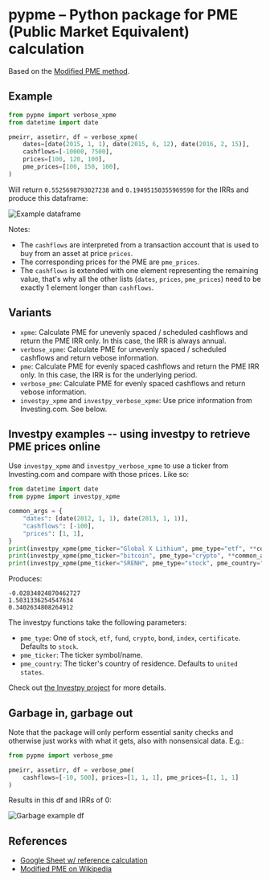# pypme – Python package for PME (Public Market Equivalent) calculation

Based on the [Modified PME
method](https://en.wikipedia.org/wiki/Public_Market_Equivalent#Modified_PME).

## Example

```python
from pypme import verbose_xpme
from datetime import date

pmeirr, assetirr, df = verbose_xpme(
    dates=[date(2015, 1, 1), date(2015, 6, 12), date(2016, 2, 15)],
    cashflows=[-10000, 7500],
    prices=[100, 120, 100],
    pme_prices=[100, 150, 100],
)
```

Will return `0.5525698793027238` and  `0.19495150355969598` for the IRRs and produce this
dataframe:

![Example dataframe](https://raw.githubusercontent.com/ymyke/pypme/main/images/example_df.png)

Notes:
- The `cashflows` are interpreted from a transaction account that is used to buy from an
  asset at price `prices`.
- The corresponding prices for the PME are `pme_prices`.
- The `cashflows` is extended with one element representing the remaining value, that's
  why all the other lists (`dates`, `prices`, `pme_prices`) need to be exactly 1 element
  longer than `cashflows`.

## Variants

- `xpme`: Calculate PME for unevenly spaced / scheduled cashflows and return the PME IRR
  only. In this case, the IRR is always annual.
- `verbose_xpme`: Calculate PME for unevenly spaced / scheduled cashflows and return
  vebose information.
- `pme`: Calculate PME for evenly spaced cashflows and return the PME IRR only. In this
  case, the IRR is for the underlying period.
- `verbose_pme`: Calculate PME for evenly spaced cashflows and return vebose
  information.
- `investpy_xpme` and `investpy_verbose_xpme`: Use price information from Investing.com.
  See below.

## Investpy examples -- using investpy to retrieve PME prices online

Use `investpy_xpme` and `investpy_verbose_xpme` to use a ticker from Investing.com and
compare with those prices. Like so:

```python
from datetime import date
from pypme import investpy_xpme

common_args = {
    "dates": [date(2012, 1, 1), date(2013, 1, 1)],
    "cashflows": [-100],
    "prices": [1, 1],
}
print(investpy_xpme(pme_ticker="Global X Lithium", pme_type="etf", **common_args))
print(investpy_xpme(pme_ticker="bitcoin", pme_type="crypto", **common_args))
print(investpy_xpme(pme_ticker="SRENH", pme_type="stock", pme_country="switzerland", **common_args))
```

Produces:

```
-0.02834024870462727
1.5031336254547634
0.3402634808264912
```

The investpy functions take the following parameters:
- `pme_type`: One of `stock`, `etf`, `fund`, `crypto`, `bond`, `index`, `certificate`.
  Defaults to `stock`.
- `pme_ticker`: The ticker symbol/name.
- `pme_country`: The ticker's country of residence. Defaults to `united states`.

Check out [the Investpy project](https://github.com/alvarobartt/investpy) for more
details.


## Garbage in, garbage out

Note that the package will only perform essential sanity checks and otherwise just works
with what it gets, also with nonsensical data. E.g.:

```python
from pypme import verbose_pme

pmeirr, assetirr, df = verbose_pme(
    cashflows=[-10, 500], prices=[1, 1, 1], pme_prices=[1, 1, 1]
)
```

Results in this df and IRRs of 0:

![Garbage example df](https://raw.githubusercontent.com/ymyke/pypme/main/images/garbage_example_df.png)

## References

- [Google Sheet w/ reference calculation](https://docs.google.com/spreadsheets/d/1LMSBU19oWx8jw1nGoChfimY5asUA4q6Vzh7jRZ_7_HE/edit#gid=0)
- [Modified PME on Wikipedia](https://en.wikipedia.org/wiki/Public_Market_Equivalent#Modified_PME)
